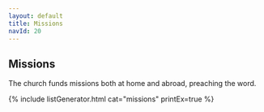 ```yaml
---
layout: default
title: Missions
navId: 20
---
```


## Missions

The church funds missions both at home and abroad, preaching the word.

<div class="separator"></div>

{% include listGenerator.html cat="missions" printEx=true %}
